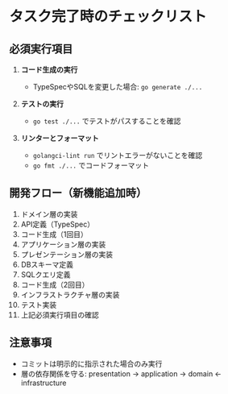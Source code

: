 # タスク完了時のチェックリスト

## 必須実行項目
1. **コード生成の実行**
   - TypeSpecやSQLを変更した場合: `go generate ./...`

2. **テストの実行**
   - `go test ./...` でテストがパスすることを確認

3. **リンターとフォーマット**
   - `golangci-lint run` でリントエラーがないことを確認
   - `go fmt ./...` でコードフォーマット

## 開発フロー（新機能追加時）
1. ドメイン層の実装
2. API定義（TypeSpec）
3. コード生成（1回目）
4. アプリケーション層の実装
5. プレゼンテーション層の実装
6. DBスキーマ定義
7. SQLクエリ定義
8. コード生成（2回目）
9. インフラストラクチャ層の実装
10. テスト実装
11. 上記必須実行項目の確認

## 注意事項
- コミットは明示的に指示された場合のみ実行
- 層の依存関係を守る: presentation → application → domain ← infrastructure
